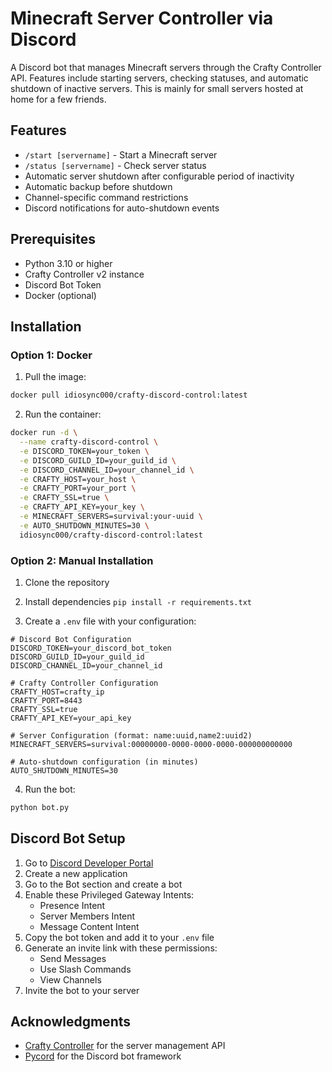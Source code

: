 # Minecraft Server Controller via Discord

A Discord bot that manages Minecraft servers through the Crafty Controller API. Features include starting servers, checking statuses, and automatic shutdown of inactive servers. This is mainly for small servers hosted at home for a few friends.

## Features

- `/start [servername]` - Start a Minecraft server
- `/status [servername]` - Check server status
- Automatic server shutdown after configurable period of inactivity
- Automatic backup before shutdown
- Channel-specific command restrictions
- Discord notifications for auto-shutdown events

## Prerequisites

- Python 3.10 or higher
- Crafty Controller v2 instance
- Discord Bot Token
- Docker (optional)

## Installation

### Option 1: Docker

1. Pull the image:
```bash
docker pull idiosync000/crafty-discord-control:latest
```

2. Run the container:
```bash
docker run -d \
  --name crafty-discord-control \
  -e DISCORD_TOKEN=your_token \
  -e DISCORD_GUILD_ID=your_guild_id \
  -e DISCORD_CHANNEL_ID=your_channel_id \
  -e CRAFTY_HOST=your_host \
  -e CRAFTY_PORT=your_port \
  -e CRAFTY_SSL=true \
  -e CRAFTY_API_KEY=your_key \
  -e MINECRAFT_SERVERS=survival:your-uuid \
  -e AUTO_SHUTDOWN_MINUTES=30 \
  idiosync000/crafty-discord-control:latest
```

### Option 2: Manual Installation

1. Clone the repository

2. Install dependencies
`pip install -r requirements.txt`

4. Create a `.env` file with your configuration:
```env
# Discord Bot Configuration
DISCORD_TOKEN=your_discord_bot_token
DISCORD_GUILD_ID=your_guild_id
DISCORD_CHANNEL_ID=your_channel_id

# Crafty Controller Configuration
CRAFTY_HOST=crafty_ip
CRAFTY_PORT=8443
CRAFTY_SSL=true
CRAFTY_API_KEY=your_api_key

# Server Configuration (format: name:uuid,name2:uuid2)
MINECRAFT_SERVERS=survival:00000000-0000-0000-0000-000000000000

# Auto-shutdown configuration (in minutes)
AUTO_SHUTDOWN_MINUTES=30
```

4. Run the bot:
```bash
python bot.py
```

## Discord Bot Setup

1. Go to [Discord Developer Portal](https://discord.com/developers/applications)
2. Create a new application
3. Go to the Bot section and create a bot
4. Enable these Privileged Gateway Intents:
   - Presence Intent
   - Server Members Intent
   - Message Content Intent
5. Copy the bot token and add it to your `.env` file
6. Generate an invite link with these permissions:
   - Send Messages
   - Use Slash Commands
   - View Channels
7. Invite the bot to your server

## Acknowledgments

- [Crafty Controller](https://craftycontrol.com/) for the server management API
- [Pycord](https://docs.pycord.dev/) for the Discord bot framework
